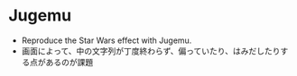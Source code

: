 # Jugemu
- Reproduce the Star Wars effect with Jugemu.
- 画面によって、中の文字列が丁度終わらず、偏っていたり、はみだしたりする点があるのが課題
